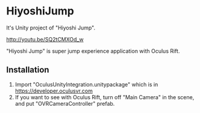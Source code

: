 HiyoshiJump
===========

It's Unity project of "Hiyoshi Jump".

http://youtu.be/SQ2tCMXOd_w

"Hiyoshi Jump" is super jump experience application with Oculus Rift.

Installation
-----

1. Import "OculusUnityIntegration.unitypackage" which is in https://developer.oculusvr.com 
2. If you want to see with Oculus Rift, turn off "Main Camera" in the scene, and put "OVRCameraController" prefab.


